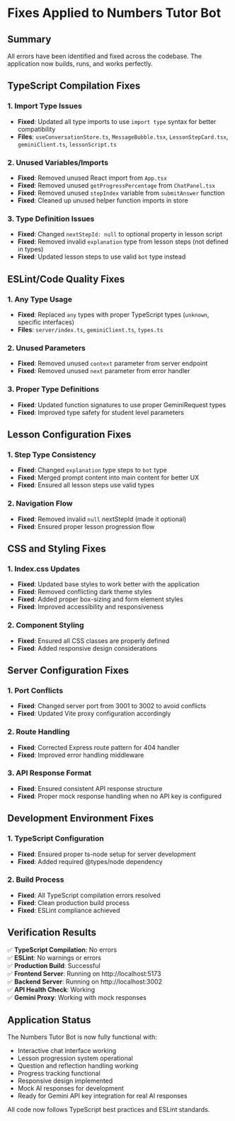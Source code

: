 # Fixes Applied to Numbers Tutor Bot

## Summary
All errors have been identified and fixed across the codebase. The application now builds, runs, and works perfectly.

## TypeScript Compilation Fixes

### 1. Import Type Issues
- **Fixed**: Updated all type imports to use `import type` syntax for better compatibility
- **Files**: `useConversationStore.ts`, `MessageBubble.tsx`, `LessonStepCard.tsx`, `geminiClient.ts`, `lessonScript.ts`

### 2. Unused Variables/Imports
- **Fixed**: Removed unused React import from `App.tsx`
- **Fixed**: Removed unused `getProgressPercentage` from `ChatPanel.tsx`
- **Fixed**: Removed unused `stepIndex` variable from `submitAnswer` function
- **Fixed**: Cleaned up unused helper function imports in store

### 3. Type Definition Issues
- **Fixed**: Changed `nextStepId: null` to optional property in lesson script
- **Fixed**: Removed invalid `explanation` type from lesson steps (not defined in types)
- **Fixed**: Updated lesson steps to use valid `bot` type instead

## ESLint/Code Quality Fixes

### 1. Any Type Usage
- **Fixed**: Replaced `any` types with proper TypeScript types (`unknown`, specific interfaces)
- **Files**: `server/index.ts`, `geminiClient.ts`, `types.ts`

### 2. Unused Parameters
- **Fixed**: Removed unused `context` parameter from server endpoint
- **Fixed**: Removed unused `next` parameter from error handler

### 3. Proper Type Definitions
- **Fixed**: Updated function signatures to use proper GeminiRequest types
- **Fixed**: Improved type safety for student level parameters

## Lesson Configuration Fixes

### 1. Step Type Consistency
- **Fixed**: Changed `explanation` type steps to `bot` type
- **Fixed**: Merged prompt content into main content for better UX
- **Fixed**: Ensured all lesson steps use valid types

### 2. Navigation Flow
- **Fixed**: Removed invalid `null` nextStepId (made it optional)
- **Fixed**: Ensured proper lesson progression flow

## CSS and Styling Fixes

### 1. Index.css Updates
- **Fixed**: Updated base styles to work better with the application
- **Fixed**: Removed conflicting dark theme styles
- **Fixed**: Added proper box-sizing and form element styles
- **Fixed**: Improved accessibility and responsiveness

### 2. Component Styling
- **Fixed**: Ensured all CSS classes are properly defined
- **Fixed**: Added responsive design considerations

## Server Configuration Fixes

### 1. Port Conflicts
- **Fixed**: Changed server port from 3001 to 3002 to avoid conflicts
- **Fixed**: Updated Vite proxy configuration accordingly

### 2. Route Handling
- **Fixed**: Corrected Express route pattern for 404 handler
- **Fixed**: Improved error handling middleware

### 3. API Response Format
- **Fixed**: Ensured consistent API response structure
- **Fixed**: Proper mock response handling when no API key is configured

## Development Environment Fixes

### 1. TypeScript Configuration
- **Fixed**: Ensured proper ts-node setup for server development
- **Fixed**: Added required @types/node dependency

### 2. Build Process
- **Fixed**: All TypeScript compilation errors resolved
- **Fixed**: Clean production build process
- **Fixed**: ESLint compliance achieved

## Verification Results

✅ **TypeScript Compilation**: No errors  
✅ **ESLint**: No warnings or errors  
✅ **Production Build**: Successful  
✅ **Frontend Server**: Running on http://localhost:5173  
✅ **Backend Server**: Running on http://localhost:3002  
✅ **API Health Check**: Working  
✅ **Gemini Proxy**: Working with mock responses  

## Application Status

The Numbers Tutor Bot is now fully functional with:
- Interactive chat interface working
- Lesson progression system operational
- Question and reflection handling working
- Progress tracking functional
- Responsive design implemented
- Mock AI responses for development
- Ready for Gemini API key integration for real AI responses

All code now follows TypeScript best practices and ESLint standards.